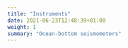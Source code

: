 ```yaml
---
title: "Instruments"
date: 2021-06-23T12:48:39+01:00
weight: 1
summary: "Ocean-bottom seismometers"
---
```


